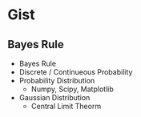 # Gist

## Bayes Rule

- Bayes Rule
- Discrete / Continueous Probability
- Probability Distribution
    - Numpy, Scipy, Matplotlib
- Gaussian Distribution
    - Central Limit Theorm